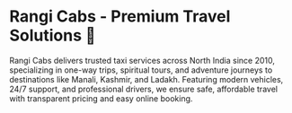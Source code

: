 # Rangi Cabs - Premium Travel Solutions 🚕
Rangi Cabs delivers trusted taxi services across North India since 2010, specializing in one-way trips, spiritual tours, and adventure journeys to destinations like Manali, Kashmir, and Ladakh. Featuring modern vehicles, 24/7 support, and professional drivers, we ensure safe, affordable travel with transparent pricing and easy online booking.

